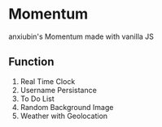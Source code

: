 # Momentum
anxiubin's Momentum made with vanilla JS


## Function

1. Real Time Clock
2. Username Persistance
3. To Do List
4. Random Background Image
5. Weather with Geolocation
